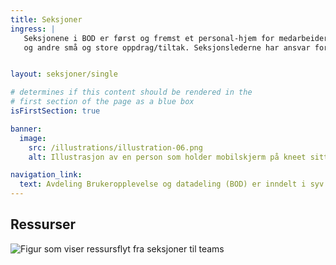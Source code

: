 ```yaml
---
title: Seksjoner
ingress: |
   Seksjonene i BOD er først og fremst et personal-hjem for medarbeidere fra felles kompetanseområder. Seksjonene avgir ressurser (kompetanse) til leveranse-områder i og utenfor BOD som f.eks. til Digdir sine produktgrupper og produktteam, prosjekter 
   og andre små og store oppdrag/tiltak. Seksjonslederne har ansvar for å bygge opp, organisere og selvstendig-gjøre fagmiljøene på best mulig måte.


layout: seksjoner/single

# determines if this content should be rendered in the
# first section of the page as a blue box
isFirstSection: true

banner:
  image:
    src: /illustrations/illustration-06.png
    alt: Illustrasjon av en person som holder mobilskjerm på kneet sitt

navigation_link:
  text: Avdeling Brukeropplevelse og datadeling (BOD) er inndelt i syv seksjoner
---
```


## Ressurser

![Figur som viser ressursflyt fra seksjoner til teams](/images/pom-vs-sections.svg)
